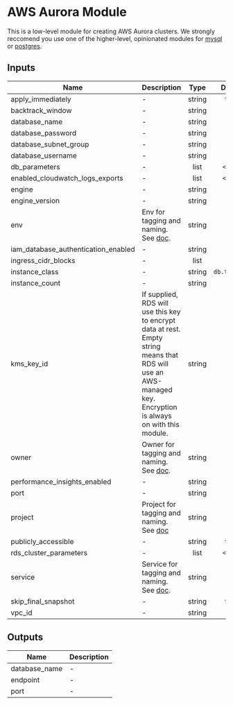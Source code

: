 # AWS Aurora Module

This is a low-level module for creating AWS Aurora clusters. We strongly reccomend you use one of the higher-level, opinionated modules for [mysql](../aws-aurora-mysql/README.md) or [postgres](../aws-aurora-postgres/README.md).

<!-- START -->
## Inputs

| Name | Description | Type | Default | Required |
|------|-------------|:----:|:-----:|:-----:|
| apply\_immediately | - | string | `false` | no |
| backtrack\_window | - | string | `0` | no |
| database\_name | - | string | - | yes |
| database\_password | - | string | - | yes |
| database\_subnet\_group | - | string | - | yes |
| database\_username | - | string | - | yes |
| db\_parameters | - | list | `<list>` | no |
| enabled\_cloudwatch\_logs\_exports | - | list | `<list>` | no |
| engine | - | string | - | yes |
| engine\_version | - | string | - | yes |
| env | Env for tagging and naming. See [doc](../README.md#consistent-tagging). | string | - | yes |
| iam\_database\_authentication\_enabled | - | string | `true` | no |
| ingress\_cidr\_blocks | - | list | - | yes |
| instance\_class | - | string | `db.t2.small` | no |
| instance\_count | - | string | `1` | no |
| kms\_key\_id | If supplied, RDS will use this key to encrypt data at rest. Empty string means that RDS will use an AWS-managed key. Encryption is always on with this module. | string | `` | no |
| owner | Owner for tagging and naming. See [doc](../README.md#consistent-tagging). | string | - | yes |
| performance\_insights\_enabled | - | string | `true` | no |
| port | - | string | - | yes |
| project | Project for tagging and naming. See [doc](../README.md#consistent-tagging) | string | - | yes |
| publicly\_accessible | - | string | `false` | no |
| rds\_cluster\_parameters | - | list | `<list>` | no |
| service | Service for tagging and naming. See [doc](../README.md#consistent-tagging). | string | - | yes |
| skip\_final\_snapshot | - | string | `false` | no |
| vpc\_id | - | string | - | yes |

## Outputs

| Name | Description |
|------|-------------|
| database\_name | - |
| endpoint | - |
| port | - |

<!-- END -->
